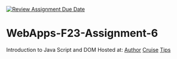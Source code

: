 [![Review Assignment Due Date](https://classroom.github.com/assets/deadline-readme-button-24ddc0f5d75046c5622901739e7c5dd533143b0c8e959d652212380cedb1ea36.svg)](https://classroom.github.com/a/b9NC0g7h)
# WebApps-F23-Assignment-6
Introduction to Java Script and DOM
Hosted at:
[Author](https://44-563-webapps-f23.github.io/44563-webapps-f23-assignment6-Rikriti/author.html)
[Cruise](https://44-563-webapps-f23.github.io/44563-webapps-f23-assignment6-Rikriti/cruise.html)
[Tips](https://44-563-webapps-f23.github.io/44563-webapps-f23-assignment6-Rikriti/tips.html)

